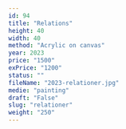 ```yaml
---
id: 94
title: "Relations"
height: 40
width: 40
method: "Acrylic on canvas"
year: 2023
price: "1500"
exPrice: "1200"
status: ""
fileName: "2023-relationer.jpg"
medie: "painting"
draft: "False"
slug: "relationer"
weight: "250"
---
```

